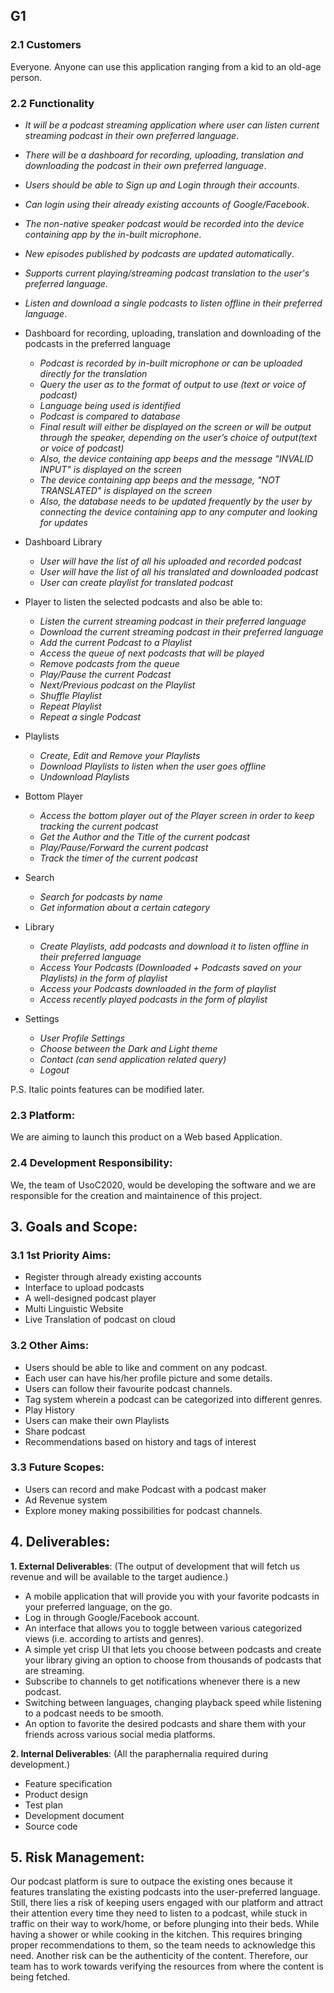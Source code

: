 
G1
------
### 2.1 Customers

Everyone. Anyone can use this application ranging from a kid to an old-age person.

### 2.2 Functionality

-   *It will be a podcast streaming application where user can listen current streaming podcast in their own 
     preferred language*.

-   *There will be a dashboard for recording, uploading, translation and downloading the podcast in their own 
     preferred language*. 

-   *Users should be able to Sign up and Login through their accounts*.

-   *Can login using their already existing accounts of Google/Facebook*.

-   *The non-native speaker podcast would be recorded into the device containing app by the in-built 
     microphone*.

-   *New episodes published by podcasts are updated automatically*.

-   *Supports current playing/streaming podcast translation to the user's preferred language*.

-   *Listen and download a single podcasts to listen offline in their preferred language*.


- Dashboard for recording, uploading, translation and downloading of the podcasts in the preferred language
    -   *Podcast is recorded by in-built microphone or can be uploaded directly for the translation*
    -   *Query the user as to the format of output to use (text or voice of podcast)*
    -   *Language being used is identified*
    -   *Podcast is compared to database*
    -   *Final result will either be displayed on the screen or will be output through the speaker, depending on the user’s choice      of output(text or voice of podcast)*
    -   *Also, the device containing app beeps and the message "INVALID INPUT" is displayed on the screen*
    -   *The device containing app beeps and the message, "NOT TRANSLATED" is displayed on the screen*
    -   *Also, the database needs to be updated frequently by the user by connecting the device containing app to any computer and      looking for updates*


- Dashboard Library 
    -   *User will have the list of all his uploaded and recorded podcast*
    -   *User will have the list of all his translated and downloaded podcast*
    -   *User can create playlist for translated podcast*


- Player to listen the selected podcasts and also be able to:
    -	*Listen the current streaming podcast in their preferred language*
    -  	*Download the current streaming podcast in their preferred language*
    -	*Add the current Podcast to a Playlist*
    -	*Access the queue of next podcasts that will be played*
    -	*Remove podcasts from the queue*
    -	*Play/Pause the current Podcast*
    -	*Next/Previous podcast on the Playlist*
    -	*Shuffle Playlist*
    -	*Repeat Playlist*
    -	*Repeat a single Podcast*


- Playlists
    -	*Create, Edit and Remove your Playlists*
    -	*Download Playlists to listen when the user goes offline*
    -	*Undownload Playlists*


- Bottom Player
    -	*Access the bottom player out of the Player screen in order to keep tracking the current podcast*
    -	*Get the Author and the Title of the current podcast*
    -	*Play/Pause/Forward the current podcast*
    -	*Track the timer of the current podcast*


- Search
    -	*Search for podcasts by name*
    -	*Get information about a certain category*


- Library
    -	*Create Playlists, add podcasts and download it to listen offline in their preferred language*
    -	*Access Your Podcasts (Downloaded + Podcasts saved on your Playlists) in the form of playlist*
    -	*Access your Podcasts downloaded in the form of playlist*
    -	*Access recently played podcasts in the form of playlist*


- Settings
    -   *User Profile Settings*
    -   *Choose between the Dark and Light theme*
    -   *Contact (can send application related query)*
    -   *Logout*

P.S.  Italic points features can be modified later.

### 2.3 Platform:
We are aiming to launch this product on a Web based Application.
  
### 2.4 Development Responsibility:

We, the team of UsoC2020, would be developing the software and we are responsible for the creation and maintainence of this project.

## 3. Goals and Scope:

### 3.1 1st Priority Aims:
   - Register through already existing accounts
   - Interface to upload podcasts
   - A well-designed podcast player
   - Multi Linguistic Website
   - Live Translation of podcast on cloud

### 3.2 Other Aims:
  
   - Users should be able to like and comment on any podcast.
   - Each user can have his/her profile picture and some details.
   - Users can follow their favourite podcast channels.
   - Tag system wherein a podcast can be categorized into different genres.
   - Play History
   - Users can make their own Playlists
   - Share podcast
   - Recommendations based on history and tags of interest

###  3.3 Future Scopes:
   
   - Users can record and make Podcast with a podcast maker
   - Ad Revenue system
   - Explore money making possibilities for podcast channels.
   

## 4. Deliverables:

**1.	External Deliverables**: (The output of development that will fetch us revenue and will be available to the target audience.)
-	A mobile application that will provide you with your favorite podcasts in your preferred language, on the go.
-	Log in through Google/Facebook account.
-	An interface that allows you to toggle between various categorized views (i.e. according to artists and genres).
-	A simple yet crisp UI that lets you choose between podcasts and create your library giving an option to choose from thousands of podcasts that are streaming.
-	Subscribe to channels to get notifications whenever there is a new podcast.
-	Switching between languages, changing playback speed while listening to a podcast needs to be smooth.
-	An option to favorite the desired podcasts and share them with your friends across various social media platforms.

**2.	Internal Deliverables**: (All the paraphernalia required during development.)
-	Feature specification
-	Product design
-	Test plan
-	Development document
-	Source code

## 5. Risk Management:

Our podcast platform is sure to outpace the existing ones because it features translating the existing podcasts into the user-preferred language.
Still, there lies a risk of keeping users engaged with our platform and attract their attention every time they need to listen to a podcast, while stuck in traffic on their way to work/home, or before plunging into their beds. While having a shower or while cooking in the kitchen.
This requires bringing proper recommendations to them, so the team needs to acknowledge this need.
Another risk can be the authenticity of the content. Therefore, our team has to work towards verifying the resources from where the content is being fetched.
